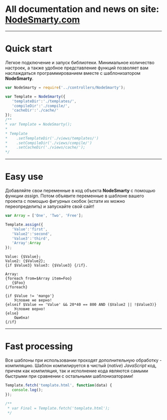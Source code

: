 All documentation and news on site: [NodeSmarty.com](http://NodeSmarty.com)
===========================================================================

<hr>

Quick start
===========
Легкое подключение и запуск библиотеки. Минимальное количество настроек, а также удобное представление функций позволяет вам наслаждаться программированием вместе с шаблонизатором <b>NodeSmarty</b>. 


```js
var NodeSmarty = require('../controllers/NodeSmarty');

var Template = NodeSmarty({    
   'templateDir':'./templates/',
   'compileDir':'./compile/',
   'cacheDir':'./cache/'
});	
/**
* var Template = NodeSmarty();
* 
* Template
*    .setTemplateDir('./views/templates/')
*    .setCompileDir('./views/compile/')
*    .setCacheDir('./views/cache/');   
*/
```

<hr>

Easy use
========

Добавляйте свои переменные в код объекта <b>NodeSmarty</b> с помощью функции <i>assign</i>. Потом объявите переменные в шаблоне вашего проекта с помощью фигурных скобок (кстати их можно переопределить) и запускайте свой сайт!

```js
var Array = ['One', 'Two', 'Free'];

Template.assign({
   'Value':'first',
   'Value2':'second',
   'Value3':'third',
   'Array':Array
}); 
```

```smarty
Value: {$Value};
Value2: {$Value2};
{if $Value3} Value3: {$Value3} {/if}.

Array:
{foreach from=$Array item=Foo}
   {$Foo}
{/foreach} 

{if $Value != 'mango'}
	Условие не верно!
{elseif $Value == 'Value' && 20*40 == 800 AND ($Value2 || !$Value3)}
	Условие верно!
{else}
	Ошибка!
{/if}
```

<hr>

Fast processing
===============
Все шаблоны при использовании проходят дополнительную обработку - компиляцию. Шаблон компилируется в чистый (<i>native</i>) <i>JavaScript</i> код, причем как компиляция, так и исполнение кода являются самыми быстрыми при сравнении с остальными шаблонизаторами!

```js
Template.fetch('template.html', function(data) {
   console.log();
}); 

/**
 * var Final = Template.fetch('template.html');
 */
```
